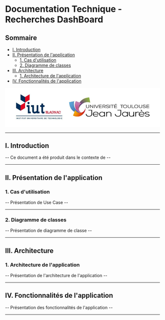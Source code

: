 # Documentation Technique - Recherches DashBoard

## Sommaire
- [I. Introduction](#i-introduction)
- [II. Présentation de l'application](#ii-présentation-de-lapplication)
  - [1. Cas d'utilisation](#1-cas-dutilisation)
  - [2. Diagramme de classes](#2-diagramme-de-classes)
- [III. Architecture](#iii-architecture)
  - [1. Architecture de l'application](#1-architecture-de-lapplication)
- [IV. Fonctionnalités de l'application](#iv-fonctionnalités-de-lapplication)

![Logo IUT](Logo_IUT.png)

---

## I. Introduction

-- Ce document a été produit dans le contexte de --

---

## II. Présentation de l'application

### 1. Cas d'utilisation

-- Présentation de Use Case --

---

### 2. Diagramme de classes

-- Présentation de diagramme de classe --

---

## III. Architecture

### 1. Architecture de l'application

-- Présentation de l'architecture de l'application --

---

## IV. Fonctionnalités de l'application

-- Présentation des fonctionnalités de l'application --

---
